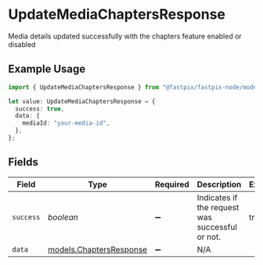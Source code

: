 # UpdateMediaChaptersResponse

Media details updated successfully with the chapters feature enabled or disabled

## Example Usage

```typescript
import { UpdateMediaChaptersResponse } from "@fastpix/fastpix-node/models/operations";

let value: UpdateMediaChaptersResponse = {
  success: true,
  data: {
    mediaId: "your-media-id",
  },
};
```

## Fields

| Field                                                       | Type                                                        | Required                                                    | Description                                                 | Example                                                     |
| ----------------------------------------------------------- | ----------------------------------------------------------- | ----------------------------------------------------------- | ----------------------------------------------------------- | ----------------------------------------------------------- |
| `success`                                                   | *boolean*                                                   | :heavy_minus_sign:                                          | Indicates if the request was successful or not.             | true                                                        |
| `data`                                                      | [models.ChaptersResponse](../../models/chaptersresponse.md) | :heavy_minus_sign:                                          | N/A                                                         |                                                             |